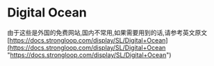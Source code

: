 # Digital Ocean
由于这些是外国的免费网站,国内不常用,如果需要用到的话,请参考英文原文[https://docs.strongloop.com/display/SL/Digital+Ocean](https://docs.strongloop.com/display/SL/Digital+Ocean "https://docs.strongloop.com/display/SL/Digital+Ocean")